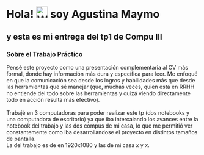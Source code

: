 <h1>Hola! <img src="https://raw.githubusercontent.com/Tarikul-Islam-Anik/Animated-Fluent-Emojis/master/Emojis/Hand%20gestures/Waving%20Hand.png" alt="Waving Hand" width="30" height="30" /> soy Agustina Maymo</h1>
<h2> y esta es mi entrega del tp1 de Compu III</h2>

### Sobre el Trabajo Práctico
Pensé este proyecto como una presentación complementaria al CV más formal, donde hay información más dura y específica para leer. Me enfoqué en que la comunicación sea desde los logros y habilidades más que desde las herramientas que sé manejar (que, muchas veces, quien está en RRHH no entiende del todo sobre las herramientas y quizá viendo directamente todo en acción resulta más efectivo).
<br><br>
Trabajé en 3 computadoras para poder realizar este tp (dos notebooks y una computadora de escritorio) ya que iba intercalando los avances entre la notebook del trabajo y las dos compus de mi casa, lo que me permitió ver constantemente como iba desarrollandose el proyecto en distintos tamaños de pantalla.<br>
La del trabajo es de en 1920x1080 y las de mi casa _x_ y _x_.
